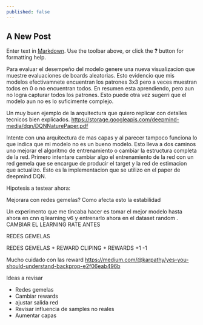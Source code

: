 ```yaml
---
published: false
---
```

## A New Post

Enter text in [Markdown](http://daringfireball.net/projects/markdown/). Use the toolbar above, or click the **?** button for formatting help.

Para evaluar el desempeño del modelo genere una nueva visualizacion que muestre evaluaciones de boards aleatorias. Esto evidencio que mis modelos efectivamnete encuentran los patrones 3x3 pero a veces muestran todos en 0 o no encuentran todos. En resumen esta aprendiendo, pero aun no logra capturar todos los patrones. Esto puede otra vez sugerri que el modelo aun no es lo suficimente complejo.


Un muy buen ejemplo de la arquitectura que quiero replicar con detalles tecnicos bien explicados.
https://storage.googleapis.com/deepmind-media/dqn/DQNNaturePaper.pdf


Intente con una arquitectura de mas capas y al parecer tampoco funciona lo que indica que mi modelo no es un bueno modelo. Esto lleva a dos caminos uno mejorar el algoritmo de entrenamiento o cambiar la estructura completa de la red. Primero intentare cambiar algo el entrenamiento de la red con un red gemela que se encargue de producir el target y la red de estimacion que actualizo. Esto es la implementacion que se utilizo en el paper de deepmind DQN.


Hipotesis a testear ahora:

Mejorara con redes gemelas?
Como afecta esto la estabilidad



Un experimento que me tincaba hacer es tomar el mejor modelo hasta ahora en cnn q learning v6 y entrenarlo ahora en el dataset random . CAMBIAR EL LEARNING RATE ANTES

REDES GEMELAS

REDES GEMELAS + REWARD CLIPING + REWARDS +1 -1

Mucho cuidado con las reward
https://medium.com/@karpathy/yes-you-should-understand-backprop-e2f06eab496b


Ideas a revisar

* Redes gemelas
* Cambiar rewards
* ajustar salida red
* Revisar influencia de samples no reales
* Aumentar capas

